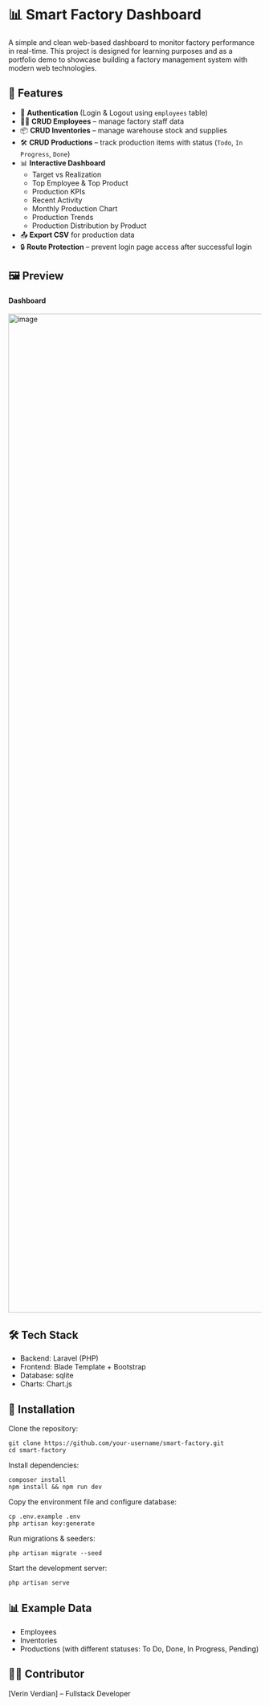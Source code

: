 # 📊 Smart Factory Dashboard

A simple and clean web-based dashboard to monitor factory performance in real-time.
This project is designed for learning purposes and as a portfolio demo to showcase building a factory management system with modern web technologies.

## 🚀 Features

- 🔑 **Authentication** (Login & Logout using `employees` table)
- 👨‍💼 **CRUD Employees** – manage factory staff data
- 📦 **CRUD Inventories** – manage warehouse stock and supplies
- 🛠 **CRUD Productions** – track production items with status (`Todo`, `In Progress`, `Done`)
- 📊 **Interactive Dashboard**
  - Target vs Realization
  - Top Employee & Top Product
  - Production KPIs
  - Recent Activity
  - Monthly Production Chart
  - Production Trends
  - Production Distribution by Product
- 📤 **Export CSV** for production data
- 🔒 **Route Protection** – prevent login page access after successful login

## 🖼️ Preview

#### Dashboard
<img width="560" height="1990" alt="image" src="https://github.com/user-attachments/assets/2038a628-04f4-4f0d-b865-9656183076d5" />


## 🛠️ Tech Stack

- Backend: Laravel (PHP)
- Frontend: Blade Template + Bootstrap
- Database: sqlite
- Charts: Chart.js

## 📂 Installation

Clone the repository:
```
git clone https://github.com/your-username/smart-factory.git
cd smart-factory
```

Install dependencies:
```
composer install
npm install && npm run dev
```

Copy the environment file and configure database:
```
cp .env.example .env
php artisan key:generate
```

Run migrations & seeders:
```
php artisan migrate --seed
```

Start the development server:
```
php artisan serve
```

## 📊 Example Data

- Employees
- Inventories
- Productions (with different statuses: To Do, Done, In Progress, Pending)

## 👩‍💻 Contributor

[Verin Verdian] – Fullstack Developer

